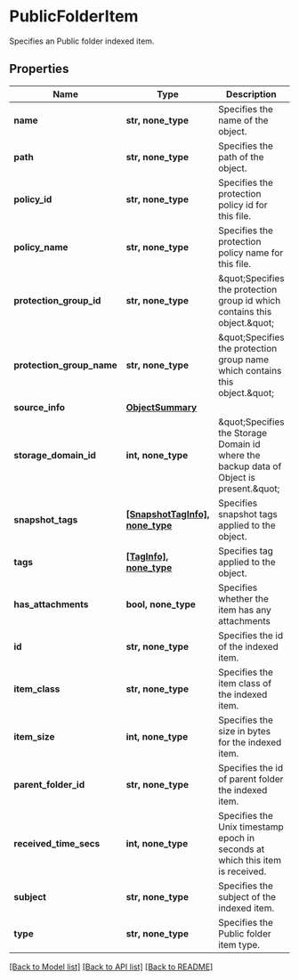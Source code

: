 # PublicFolderItem

Specifies an Public folder indexed item.

## Properties
Name | Type | Description | Notes
------------ | ------------- | ------------- | -------------
**name** | **str, none_type** | Specifies the name of the object. | [optional] 
**path** | **str, none_type** | Specifies the path of the object. | [optional] 
**policy_id** | **str, none_type** | Specifies the protection policy id for this file. | [optional] 
**policy_name** | **str, none_type** | Specifies the protection policy name for this file. | [optional] 
**protection_group_id** | **str, none_type** | \&quot;Specifies the protection group id which contains this object.\&quot; | [optional] 
**protection_group_name** | **str, none_type** | \&quot;Specifies the protection group name which contains this object.\&quot; | [optional] 
**source_info** | [**ObjectSummary**](ObjectSummary.md) |  | [optional] 
**storage_domain_id** | **int, none_type** | \&quot;Specifies the Storage Domain id where the backup data of Object is present.\&quot; | [optional] 
**snapshot_tags** | [**[SnapshotTagInfo], none_type**](SnapshotTagInfo.md) | Specifies snapshot tags applied to the object. | [optional] 
**tags** | [**[TagInfo], none_type**](TagInfo.md) | Specifies tag applied to the object. | [optional] 
**has_attachments** | **bool, none_type** | Specifies whether the item has any attachments | [optional] 
**id** | **str, none_type** | Specifies the id of the indexed item. | [optional] 
**item_class** | **str, none_type** | Specifies the item class of the indexed item. | [optional] 
**item_size** | **int, none_type** | Specifies the size in bytes for the indexed item. | [optional] 
**parent_folder_id** | **str, none_type** | Specifies the id of parent folder the indexed item. | [optional] 
**received_time_secs** | **int, none_type** | Specifies the Unix timestamp epoch in seconds at which this item is received. | [optional] 
**subject** | **str, none_type** | Specifies the subject of the indexed item. | [optional] 
**type** | **str, none_type** | Specifies the Public folder item type. | [optional] 

[[Back to Model list]](../README.md#documentation-for-models) [[Back to API list]](../README.md#documentation-for-api-endpoints) [[Back to README]](../README.md)


